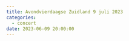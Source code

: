 ```yaml
---
title: Avondvierdaagse Zuidland 9 juli 2023
categories:
  - concert
date: 2023-06-09 20:00:00
---
```

